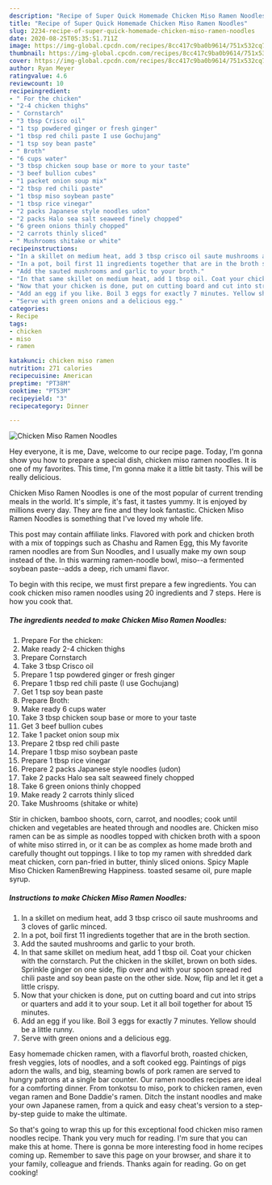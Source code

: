 ```yaml
---
description: "Recipe of Super Quick Homemade Chicken Miso Ramen Noodles"
title: "Recipe of Super Quick Homemade Chicken Miso Ramen Noodles"
slug: 2234-recipe-of-super-quick-homemade-chicken-miso-ramen-noodles
date: 2020-08-25T05:35:51.711Z
image: https://img-global.cpcdn.com/recipes/8cc417c9ba0b9614/751x532cq70/chicken-miso-ramen-noodles-recipe-main-photo.jpg
thumbnail: https://img-global.cpcdn.com/recipes/8cc417c9ba0b9614/751x532cq70/chicken-miso-ramen-noodles-recipe-main-photo.jpg
cover: https://img-global.cpcdn.com/recipes/8cc417c9ba0b9614/751x532cq70/chicken-miso-ramen-noodles-recipe-main-photo.jpg
author: Ryan Meyer
ratingvalue: 4.6
reviewcount: 10
recipeingredient:
- " For the chicken"
- "2-4 chicken thighs"
- " Cornstarch"
- "3 tbsp Crisco oil"
- "1 tsp powdered ginger or fresh ginger"
- "1 tbsp red chili paste I use Gochujang"
- "1 tsp soy bean paste"
- " Broth"
- "6 cups water"
- "3 tbsp chicken soup base or more to your taste"
- "3 beef bullion cubes"
- "1 packet onion soup mix"
- "2 tbsp red chili paste"
- "1 tbsp miso soybean paste"
- "1 tbsp rice vinegar"
- "2 packs Japanese style noodles udon"
- "2 packs Halo sea salt seaweed finely chopped"
- "6 green onions thinly chopped"
- "2 carrots thinly sliced"
- " Mushrooms shitake or white"
recipeinstructions:
- "In a skillet on medium heat, add 3 tbsp crisco oil saute mushrooms and 3 cloves of garlic minced."
- "In a pot, boil first 11 ingredients together that are in the broth section."
- "Add the sauted mushrooms and garlic to your broth."
- "In that same skillet on medium heat, add 1 tbsp oil. Coat your chicken with the cornstarch. Put the chicken in the skillet, brown on both sides. Sprinkle ginger on one side, flip over and with your spoon spread red chili paste and soy bean paste on the other side. Now, flip and let it get a little crispy."
- "Now that your chicken is done, put on cutting board and cut into strips or quarters and add it to your soup. Let it all boil together for about 15 minutes."
- "Add an egg if you like. Boil 3 eggs for exactly 7 minutes. Yellow should be a little runny."
- "Serve with green onions and a delicious egg."
categories:
- Recipe
tags:
- chicken
- miso
- ramen

katakunci: chicken miso ramen 
nutrition: 271 calories
recipecuisine: American
preptime: "PT38M"
cooktime: "PT53M"
recipeyield: "3"
recipecategory: Dinner

---
```



![Chicken Miso Ramen Noodles](https://img-global.cpcdn.com/recipes/8cc417c9ba0b9614/751x532cq70/chicken-miso-ramen-noodles-recipe-main-photo.jpg)

Hey everyone, it is me, Dave, welcome to our recipe page. Today, I'm gonna show you how to prepare a special dish, chicken miso ramen noodles. It is one of my favorites. This time, I'm gonna make it a little bit tasty. This will be really delicious.

Chicken Miso Ramen Noodles is one of the most popular of current trending meals in the world. It's simple, it's fast, it tastes yummy. It is enjoyed by millions every day. They are fine and they look fantastic. Chicken Miso Ramen Noodles is something that I've loved my whole life.

This post may contain affiliate links. Flavored with pork and chicken broth with a mix of toppings such as Chashu and Ramen Egg, this My favorite ramen noodles are from Sun Noodles, and I usually make my own soup instead of the. In this warming ramen-noodle bowl, miso--a fermented soybean paste--adds a deep, rich umami flavor.


To begin with this recipe, we must first prepare a few ingredients. You can cook chicken miso ramen noodles using 20 ingredients and 7 steps. Here is how you cook that.

<!--inarticleads1-->

##### The ingredients needed to make Chicken Miso Ramen Noodles:

1. Prepare  For the chicken:
1. Make ready 2-4 chicken thighs
1. Prepare  Cornstarch
1. Take 3 tbsp Crisco oil
1. Prepare 1 tsp powdered ginger or fresh ginger
1. Prepare 1 tbsp red chili paste (I use Gochujang)
1. Get 1 tsp soy bean paste
1. Prepare  Broth:
1. Make ready 6 cups water
1. Take 3 tbsp chicken soup base or more to your taste
1. Get 3 beef bullion cubes
1. Take 1 packet onion soup mix
1. Prepare 2 tbsp red chili paste
1. Prepare 1 tbsp miso soybean paste
1. Prepare 1 tbsp rice vinegar
1. Prepare 2 packs Japanese style noodles (udon)
1. Take 2 packs Halo sea salt seaweed finely chopped
1. Take 6 green onions thinly chopped
1. Make ready 2 carrots thinly sliced
1. Take  Mushrooms (shitake or white)


Stir in chicken, bamboo shoots, corn, carrot, and noodles; cook until chicken and vegetables are heated through and noodles are. Chicken miso ramen can be as simple as noodles topped with chicken broth with a spoon of white miso stirred in, or it can be as complex as home made broth and carefully thought out toppings. I like to top my ramen with shredded dark meat chicken, corn pan-fried in butter, thinly sliced onions. Spicy Maple Miso Chicken RamenBrewing Happiness. toasted sesame oil, pure maple syrup. 

<!--inarticleads2-->

##### Instructions to make Chicken Miso Ramen Noodles:

1. In a skillet on medium heat, add 3 tbsp crisco oil saute mushrooms and 3 cloves of garlic minced.
1. In a pot, boil first 11 ingredients together that are in the broth section.
1. Add the sauted mushrooms and garlic to your broth.
1. In that same skillet on medium heat, add 1 tbsp oil. Coat your chicken with the cornstarch. Put the chicken in the skillet, brown on both sides. Sprinkle ginger on one side, flip over and with your spoon spread red chili paste and soy bean paste on the other side. Now, flip and let it get a little crispy.
1. Now that your chicken is done, put on cutting board and cut into strips or quarters and add it to your soup. Let it all boil together for about 15 minutes.
1. Add an egg if you like. Boil 3 eggs for exactly 7 minutes. Yellow should be a little runny.
1. Serve with green onions and a delicious egg.


Easy homemade chicken ramen, with a flavorful broth, roasted chicken, fresh veggies, lots of noodles, and a soft cooked egg. Paintings of pigs adorn the walls, and big, steaming bowls of pork ramen are served to hungry patrons at a single bar counter. Our ramen noodles recipes are ideal for a comforting dinner. From tonkotsu to miso, pork to chicken ramen, even vegan ramen and Bone Daddie&#39;s ramen. Ditch the instant noodles and make your own Japanese ramen, from a quick and easy cheat&#39;s version to a step-by-step guide to make the ultimate. 

So that's going to wrap this up for this exceptional food chicken miso ramen noodles recipe. Thank you very much for reading. I'm sure that you can make this at home. There is gonna be more interesting food in home recipes coming up. Remember to save this page on your browser, and share it to your family, colleague and friends. Thanks again for reading. Go on get cooking!

